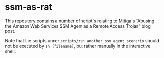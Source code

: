 # ssm-as-rat
This repository contains a number of script's relating to Mitiga's "Abusing the Amazon Web Services SSM Agent as a Remote Access Trojan" blog post.
  
Note that the scripts under `scripts/run_another_ssm_agent_scenario` should not be executed by `sh [filename]`, but rather manually in the interactive shell.
